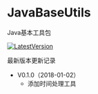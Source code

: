 # JavaBaseUtils

Java基本工具包

[![LatestVersion](https://img.shields.io/badge/LatestVersion-0.1.0-orange.svg)](https://github.com/TangerineSpecter/JavaBaseUtils/blob/master/VERSION.md)

最新版本更新记录

- V0.1.0（2018-01-02）
	- 添加时间处理工具
